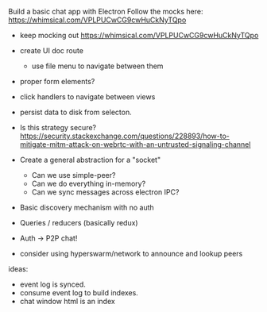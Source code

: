 Build a basic chat app with Electron
Follow the mocks here:  https://whimsical.com/VPLPUCwCG9cwHuCkNyTQpo


- keep mocking out https://whimsical.com/VPLPUCwCG9cwHuCkNyTQpo
- create UI doc route
	- use file menu to navigate between them
- proper form elements?
- click handlers to navigate between views
- persist data to disk from selecton.


- Is this strategy secure?
	https://security.stackexchange.com/questions/228893/how-to-mitigate-mitm-attack-on-webrtc-with-an-untrusted-signaling-channel

- Create a general abstraction for a "socket"
	- Can we use simple-peer?
	- Can we do everything in-memory?
	- Can we sync messages across electron IPC?

- Basic discovery mechanism with no auth
- Queries / reducers (basically redux)
- Auth -> P2P chat!

- consider using hyperswarm/network to announce and lookup peers



ideas:
- event log is synced.
- consume event log to build indexes.
- chat window html is an index

